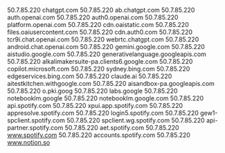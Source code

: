 50.7.85.220 chatgpt.com
50.7.85.220 ab.chatgpt.com
50.7.85.220 auth.openai.com
50.7.85.220 auth0.openai.com
50.7.85.220 platform.openai.com
50.7.85.220 cdn.oaistatic.com
50.7.85.220 files.oaiusercontent.com
50.7.85.220 cdn.auth0.com
50.7.85.220 tcr9i.chat.openai.com
50.7.85.220 webrtc.chatgpt.com
50.7.85.220 android.chat.openai.com
50.7.85.220 gemini.google.com
50.7.85.220 aistudio.google.com
50.7.85.220 generativelanguage.googleapis.com
50.7.85.220 alkalimakersuite-pa.clients6.google.com
50.7.85.220 copilot.microsoft.com
50.7.85.220 sydney.bing.com
50.7.85.220 edgeservices.bing.com
50.7.85.220 claude.ai
50.7.85.220 aitestkitchen.withgoogle.com
50.7.85.220 aisandbox-pa.googleapis.com
50.7.85.220 o.pki.goog
50.7.85.220 labs.google
50.7.85.220 notebooklm.google
50.7.85.220 notebooklm.google.com
50.7.85.220 api.spotify.com
50.7.85.220 xpui.app.spotify.com
50.7.85.220 appresolve.spotify.com
50.7.85.220 login5.spotify.com
50.7.85.220 gew1-spclient.spotify.com
50.7.85.220 spclient.wg.spotify.com
50.7.85.220 api-partner.spotify.com
50.7.85.220 aet.spotify.com
50.7.85.220 www.spotify.com
50.7.85.220 accounts.spotify.com
50.7.85.220 www.notion.so
